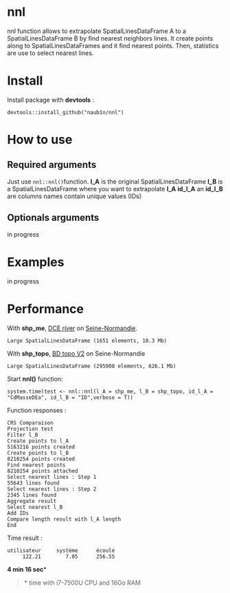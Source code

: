 # nnl

nnl function allows to extrapolate SpatialLinesDataFrame A to a SpatialLinesDataFrame B by find nearest neighbors lines. It create points along to SpatialLinesDataFrames and it find nearest points. Then, statistics are use to select nearest lines.

# Install

Install package with **devtools** :

    devtools::install_github("naub1n/nnl")

# How to use

## Required arguments
Just use `nnl::nnl()`function.
**l_A** is the original SpatialLinesDataFrame
**l_B** is a SpatialLinesDataFrame where you want to extrapolate **l_A**
**id_l_A** an **id_l_B** are columns names contain unique values (IDs)

## Optionals arguments
in progress

# Examples
in progress

# Performance
With **shp_me**, [DCE river](http://www.sandre.eaufrance.fr/atlas/srv/fre/catalog.search#/metadata/3c126d49-0f17-457b-ae74-918808371268) on [Seine-Normandie](https://fr.wikipedia.org/wiki/Bassin_Seine-Normandie).

    Large SpatialLinesDataFrame (1651 elements, 10.3 Mb)

With **shp_topo**, [BD topo V2](http://professionnels.ign.fr/bdtopo-hydrographie) on Seine-Normandie

    Large SpatialLinesDataFrame (295908 elements, 626.1 Mb)

Start **nnl()** function:

    system.time(test <- nnl::nnl(l_A = shp_me, l_B = shp_topo, id_l_A = "CdMasseDEa", id_l_B = "ID",verbose = T))
Function responses :

    CRS Comparaison
    Projection test
    Filter l_B
    Create points to l_A
    5163216 points created
    Create points to l_B
    8210254 points created
    Find nearest points
    8210254 points attached
    Select nearest lines : Step 1
    55643 lines found
    Select nearest lines : Step 2
    2345 lines found
    Aggregate result
    Select nearest l_B
    Add IDs
    Compare length result with l_A length
    End
Time result :

    utilisateur     système      écoulé 
         122.21        7.05      256.55 
**4 min 16 sec***

> \* time with i7-7500U CPU and 16Go RAM


